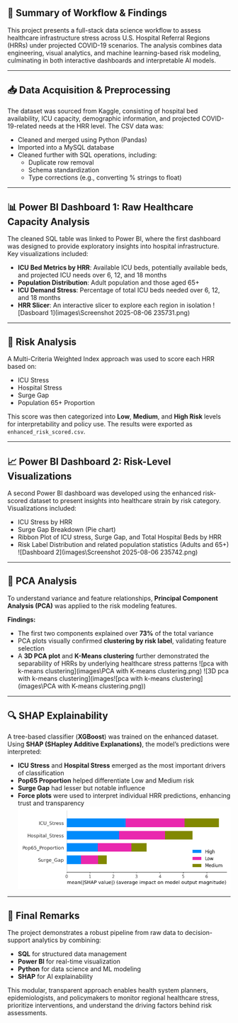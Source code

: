 ## 🧠 Summary of Workflow & Findings

This project presents a full-stack data science workflow to assess healthcare infrastructure stress across U.S. Hospital Referral Regions (HRRs) under projected COVID-19 scenarios. The analysis combines data engineering, visual analytics, and machine learning-based risk modeling, culminating in both interactive dashboards and interpretable AI models.

---

## 📥 Data Acquisition & Preprocessing

The dataset was sourced from Kaggle, consisting of hospital bed availability, ICU capacity, demographic information, and projected COVID-19-related needs at the HRR level. The CSV data was:

- Cleaned and merged using Python (Pandas)
- Imported into a MySQL database
- Cleaned further with SQL operations, including:
  - Duplicate row removal
  - Schema standardization
  - Type corrections (e.g., converting % strings to float)

---

## 📊 Power BI Dashboard 1: Raw Healthcare Capacity Analysis

The cleaned SQL table was linked to Power BI, where the first dashboard was designed to provide exploratory insights into hospital infrastructure. Key visualizations included:

- **ICU Bed Metrics by HRR**: Available ICU beds, potentially available beds, and projected ICU needs over 6, 12, and 18 months
- **Population Distribution**: Adult population and those aged 65+
- **ICU Demand Stress**: Percentage of total ICU beds needed over 6, 12, and 18 months
- **HRR Slicer**: An interactive slicer to explore each region in isolation
![Dasboard 1](images\Screenshot 2025-08-06 235731.png)
---

## 🧮 Risk Analysis

A Multi-Criteria Weighted Index approach was used to score each HRR based on:

- ICU Stress  
- Hospital Stress  
- Surge Gap  
- Population 65+ Proportion  

This score was then categorized into **Low**, **Medium**, and **High Risk** levels for interpretability and policy use. The results were exported as `enhanced_risk_scored.csv`.

---

## 📈 Power BI Dashboard 2: Risk-Level Visualizations

A second Power BI dashboard was developed using the enhanced risk-scored dataset to present insights into healthcare strain by risk category. Visualizations included:

- ICU Stress by HRR  
- Surge Gap Breakdown (Pie chart)  
- Ribbon Plot of ICU stress, Surge Gap, and Total Hospital Beds by HRR  
- Risk Label Distribution and related population statistics (Adults and 65+)
![Dashboard 2](images\Screenshot 2025-08-06 235742.png)
---

## 🧬 PCA Analysis

To understand variance and feature relationships, **Principal Component Analysis (PCA)** was applied to the risk modeling features.

**Findings:**

- The first two components explained over **73%** of the total variance
- PCA plots visually confirmed **clustering by risk label**, validating feature selection
- A **3D PCA plot** and **K-Means clustering** further demonstrated the separability of HRRs by underlying healthcare stress patterns
![pca with k-means clustering](images\PCA with K-means clustering.png)
![3D pca with k-means clustering](images\![pca with k-means clustering](images\PCA with K-means clustering.png))
---

## 🔍 SHAP Explainability

A tree-based classifier (**XGBoost**) was trained on the enhanced dataset. Using **SHAP (SHapley Additive Explanations)**, the model’s predictions were interpreted:

- **ICU Stress** and **Hospital Stress** emerged as the most important drivers of classification
- **Pop65 Proportion** helped differentiate Low and Medium risk
- **Surge Gap** had lesser but notable influence
- **Force plots** were used to interpret individual HRR predictions, enhancing trust and transparency
![SHAP](images\shap.png)
---

## 📌 Final Remarks

The project demonstrates a robust pipeline from raw data to decision-support analytics by combining:

- **SQL** for structured data management  
- **Power BI** for real-time visualization  
- **Python** for data science and ML modeling  
- **SHAP** for AI explainability  

This modular, transparent approach enables health system planners, epidemiologists, and policymakers to monitor regional healthcare stress, prioritize interventions, and understand the driving factors behind risk assessments.
